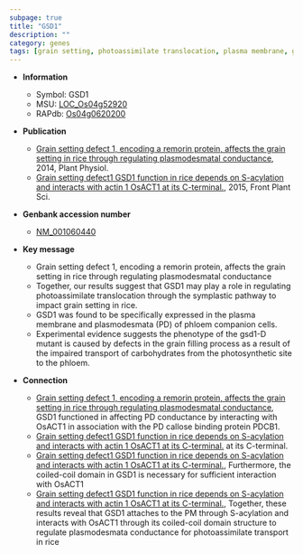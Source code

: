 ```yaml
---
subpage: true
title: "GSD1"
description: ""
category: genes
tags: [grain setting, photoassimilate translocation, plasma membrane, grain filling]
---
```


* **Information**  
    + Symbol: GSD1  
    + MSU: [LOC_Os04g52920](http://rice.plantbiology.msu.edu/cgi-bin/ORF_infopage.cgi?orf=LOC_Os04g52920)  
    + RAPdb: [Os04g0620200](http://rapdb.dna.affrc.go.jp/viewer/gbrowse_details/irgsp1?name=Os04g0620200)  

* **Publication**  
    + [Grain setting defect 1, encoding a remorin protein, affects the grain setting in rice through regulating plasmodesmatal conductance](http://www.ncbi.nlm.nih.gov/pubmed?term=Grain+setting+defect+1,+encoding+a+remorin+protein,+affects+the+grain+setting+in+rice+through+regulating+plasmodesmatal+conductance%5BTitle%5D), 2014, Plant Physiol.
    + [Grain setting defect1 GSD1 function in rice depends on S-acylation and interacts with actin 1 OsACT1 at its C-terminal.](http://www.ncbi.nlm.nih.gov/pubmed?term=Grain+setting+defect1+GSD1+function+in+rice+depends+on+S-acylation+and+interacts+with+actin+1+OsACT1+at+its+C-terminal.%5BTitle%5D), 2015, Front Plant Sci.

* **Genbank accession number**  
    + [NM_001060440](http://www.ncbi.nlm.nih.gov/nuccore/NM_001060440)

* **Key message**  
    + Grain setting defect 1, encoding a remorin protein, affects the grain setting in rice through regulating plasmodesmatal conductance
    + Together, our results suggest that GSD1 may play a role in regulating photoassimilate translocation through the symplastic pathway to impact grain setting in rice.
    + GSD1 was found to be specifically expressed in the plasma membrane and plasmodesmata (PD) of phloem companion cells.
    + Experimental evidence suggests the phenotype of the gsd1-D mutant is caused by defects in the grain filling process as a result of the impaired transport of carbohydrates from the photosynthetic site to the phloem.

* **Connection**  
    + [Grain setting defect 1, encoding a remorin protein, affects the grain setting in rice through regulating plasmodesmatal conductance](http://www.ncbi.nlm.nih.gov/pubmed?term=Grain+setting+defect+1,+encoding+a+remorin+protein,+affects+the+grain+setting+in+rice+through+regulating+plasmodesmatal+conductance%5BTitle%5D), GSD1 functioned in affecting PD conductance by interacting with OsACT1 in association with the PD callose binding protein PDCB1.
    + [Grain setting defect1 GSD1 function in rice depends on S-acylation and interacts with actin 1 OsACT1 at its C-terminal.](OsACT1) at its C-terminal.
    + [Grain setting defect1 GSD1 function in rice depends on S-acylation and interacts with actin 1 OsACT1 at its C-terminal.](http://www.ncbi.nlm.nih.gov/pubmed?term=Grain+setting+defect1+GSD1+function+in+rice+depends+on+S-acylation+and+interacts+with+actin+1+OsACT1+at+its+C-terminal.%5BTitle%5D), Furthermore, the coiled-coil domain in GSD1 is necessary for sufficient interaction with OsACT1
    + [Grain setting defect1 GSD1 function in rice depends on S-acylation and interacts with actin 1 OsACT1 at its C-terminal.](http://www.ncbi.nlm.nih.gov/pubmed?term=Grain+setting+defect1+GSD1+function+in+rice+depends+on+S-acylation+and+interacts+with+actin+1+OsACT1+at+its+C-terminal.%5BTitle%5D), Together, these results reveal that GSD1 attaches to the PM through S-acylation and interacts with OsACT1 through its coiled-coil domain structure to regulate plasmodesmata conductance for photoassimilate transport in rice




